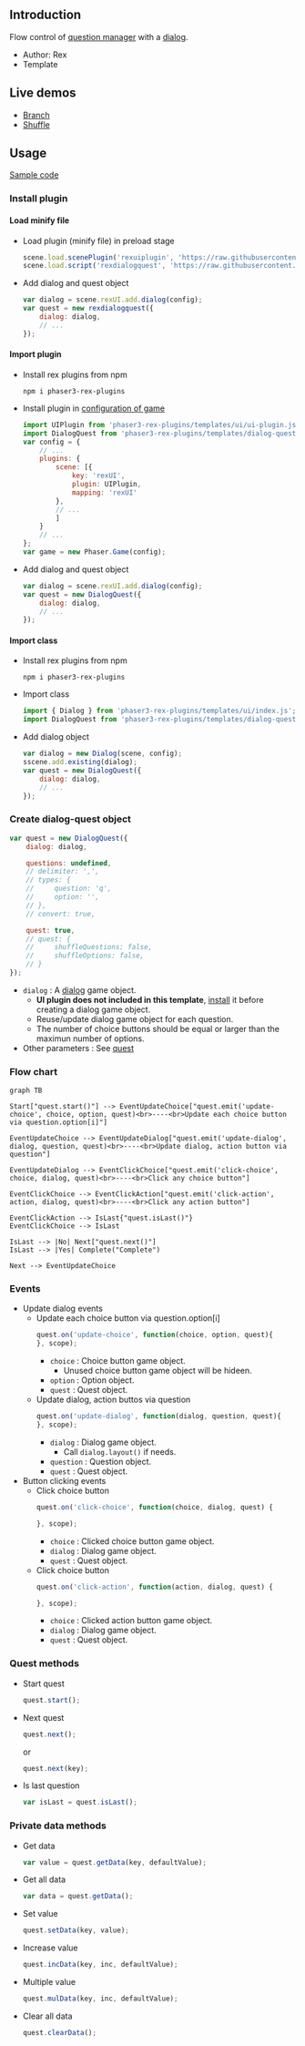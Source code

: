 ## Introduction

Flow control of [question manager](quest.md) with a [dialog](ui-dialog.md).

- Author: Rex
- Template

## Live demos

- [Branch](https://codepen.io/rexrainbow/pen/wLyvxQ)
- [Shuffle](https://codepen.io/rexrainbow/pen/WqMLoV)

## Usage

[Sample code](https://github.com/rexrainbow/phaser3-rex-notes/tree/master/examples/dialog-quest)

### Install plugin

#### Load minify file

- Load plugin (minify file) in preload stage
    ```javascript
    scene.load.scenePlugin('rexuiplugin', 'https://raw.githubusercontent.com/rexrainbow/phaser3-rex-notes/master/dist/rexuiplugin.min.js', 'rexUI', 'rexUI');    
    scene.load.script('rexdialogquest', 'https://raw.githubusercontent.com/rexrainbow/phaser3-rex-notes/master/dist/rexdialogquest.min.js');
    ```
- Add dialog and quest object
    ```javascript
    var dialog = scene.rexUI.add.dialog(config); 
    var quest = new rexdialogquest({
        dialog: dialog,
        // ...
    });
    ```

#### Import plugin

- Install rex plugins from npm
    ```
    npm i phaser3-rex-plugins
    ```
- Install plugin in [configuration of game](game.md#configuration)
    ```javascript
    import UIPlugin from 'phaser3-rex-plugins/templates/ui/ui-plugin.js';
    import DialogQuest from 'phaser3-rex-plugins/templates/dialog-quest/DialogQuest.js';
    var config = {
        // ...
        plugins: {
            scene: [{
                key: 'rexUI',
                plugin: UIPlugin,
                mapping: 'rexUI'
            },
            // ...
            ]
        }
        // ...
    };
    var game = new Phaser.Game(config);
    ```
- Add dialog and quest object
    ```javascript
    var dialog = scene.rexUI.add.dialog(config); 
    var quest = new DialogQuest({
        dialog: dialog,
        // ...
    });
    ```

#### Import class

- Install rex plugins from npm
    ```
    npm i phaser3-rex-plugins
    ```
- Import class
    ```javascript
    import { Dialog } from 'phaser3-rex-plugins/templates/ui/index.js';
    import DialogQuest from 'phaser3-rex-plugins/templates/dialog-quest/DialogQuest.js';
    ```
- Add dialog object
    ```javascript    
    var dialog = new Dialog(scene, config);
    sscene.add.existing(dialog);
    var quest = new DialogQuest({
        dialog: dialog,
        // ...
    });
    ```

### Create dialog-quest object

```javascript
var quest = new DialogQuest({
    dialog: dialog,

    questions: undefined,
    // delimiter: ',',
    // types: {
    //     question: 'q',
    //     option: '',
    // },
    // convert: true,

    quest: true,
    // quest: {
    //     shuffleQuestions: false,
    //     shuffleOptions: false,
    // }
});
```

- `dialog` : A [dialog](ui-dialog.md) game object.
    - **UI plugin does not included in this template**, [install](ui-dialog.md#install-scene-plugin) it before creating a dialog game object.
    - Reuse/update dialog game object for each question.
    - The number of choice buttons should be equal or larger than the maximun number of options. 
- Other parameters : See [quest](quest.md#create-question-manager-instance)

### Flow chart

```mermaid
graph TB

Start["quest.start()"] --> EventUpdateChoice["quest.emit('update-choice', choice, option, quest)<br>----<br>Update each choice button via question.option[i]"]

EventUpdateChoice --> EventUpdateDialog["quest.emit('update-dialog', dialog, question, quest)<br>----<br>Update dialog, action button via question"]

EventUpdateDialog --> EventClickChoice["quest.emit('click-choice', choice, dialog, quest)<br>----<br>Click any choice button"]

EventClickChoice --> EventClickAction["quest.emit('click-action', action, dialog, quest)<br>----<br>Click any action button"]

EventClickAction --> IsLast{"quest.isLast()"}
EventClickChoice --> IsLast

IsLast --> |No| Next["quest.next()"]
IsLast --> |Yes| Complete("Complete")

Next --> EventUpdateChoice
```

### Events

- Update dialog events
    - Update each choice button via question.option[i]
        ```javascript
        quest.on('update-choice', function(choice, option, quest){
        }, scope);
        ```
        - `choice` : Choice button game object.
            - Unused choice button game object will be hideen.
        - `option` : Option object.
        - `quest` : Quest object.
    - Update dialog, action buttos via question
        ```javascript
        quest.on('update-dialog', function(dialog, question, quest){
        }, scope);
        ```
        - `dialog` : Dialog game object.
            - Call `dialog.layout()` if needs.
        - `question` : Question object.
        - `quest` : Quest object.
- Button clicking events
    - Click choice button
        ```javascript
        quest.on('click-choice', function(choice, dialog, quest) {

        }, scope);
        ```
        - `choice` : Clicked choice button game object.
        - `dialog` : Dialog game object.
        - `quest` : Quest object.
    - Click choice button
        ```javascript
        quest.on('click-action', function(action, dialog, quest) {

        }, scope);
        ```
        - `choice` : Clicked action button game object.
        - `dialog` : Dialog game object.
        - `quest` : Quest object.

### Quest methods

- Start quest
    ```javascript
    quest.start();
    ```
- Next quest
    ```javascript
    quest.next();
    ```
    or
    ```javascript
    quest.next(key);
    ```
- Is last question
    ```javascript
    var isLast = quest.isLast();
    ```

### Private data methods

- Get data
    ```javascript
    var value = quest.getData(key, defaultValue);
    ```
- Get all data
    ```javascript
    var data = quest.getData();
    ```
- Set value
    ```javascript
    quest.setData(key, value);
    ```
- Increase value
    ```javascript
    quest.incData(key, inc, defaultValue);
    ```
- Multiple value
    ```javascript
    quest.mulData(key, inc, defaultValue);
    ```
- Clear all data
    ```javascript
    quest.clearData();
    ```